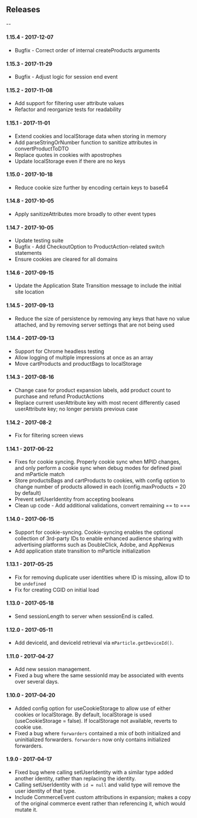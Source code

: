## Releases
--

#### 1.15.4 - 2017-12-07
*  Bugfix - Correct order of internal createProducts arguments

#### 1.15.3 - 2017-11-29
*  Bugfix - Adjust logic for session end event

#### 1.15.2 - 2017-11-08
*  Add support for filtering user attribute values
*  Refactor and reorganize tests for readability

#### 1.15.1 - 2017-11-01
*  Extend cookies and localStorage data when storing in memory
*  Add parseStringOrNumber function to sanitize attributes in convertProductToDTO
*  Replace quotes in cookies with apostrophes
*  Update localStorage even if there are no keys

#### 1.15.0 - 2017-10-18
*  Reduce cookie size further by encoding certain keys to base64

#### 1.14.8 - 2017-10-05
*  Apply sanitizeAttributes more broadly to other event types

#### 1.14.7 - 2017-10-05
*  Update testing suite
*  Bugfix - Add CheckoutOption to ProductAction-related switch statements
*  Ensure cookies are cleared for all domains

#### 1.14.6 - 2017-09-15
*  Update the Application State Transition message to include the initial site location

#### 1.14.5 - 2017-09-13
*  Reduce the size of persistence by removing any keys that have no value attached, and by removing server settings that are not being used

#### 1.14.4 - 2017-09-13
*  Support for Chrome headless testing
*  Allow logging of multiple impressions at once as an array
*  Move cartProducts and productBags to localStorage

#### 1.14.3 - 2017-08-16
*  Change case for product expansion labels, add product count to purchase and refund ProductActions
*  Replace current userAttribute key with most recent differently cased userAttribute key; no longer persists previous case

#### 1.14.2 - 2017-08-2
*  Fix for filtering screen views

#### 1.14.1 - 2017-06-22
*  Fixes for cookie syncing. Properly cookie sync when MPID changes, and only perform a cookie sync when debug modes for defined pixel and mParticle match
*  Store productsBags and cartProducts to cookies, with config option to change number of products allowed in each (config.maxProducts = 20 by default)
*  Prevent setUserIdentity from accepting booleans
*  Clean up code - Add additional validations, convert remaining == to ===

#### 1.14.0 - 2017-06-15
*  Support for cookie-syncing. Cookie-syncing enables the optional collection of 3rd-party IDs to enable enhanced audience sharing with advertising platforms such as DoubleClick, Adobe, and AppNexus
*  Add application state transition to mParticle initialization

#### 1.13.1 - 2017-05-25
*  Fix for removing duplicate user identities where ID is missing, allow ID to be `undefined`
*  Fix for creating CGID on initial load

#### 1.13.0 - 2017-05-18
*  Send sessionLength to server when sessionEnd is called.

#### 1.12.0 - 2017-05-11
*  Add deviceId, and deviceId retrieval via `mParticle.getDeviceId()`.

#### 1.11.0 - 2017-04-27
*  Add new session management.
*  Fixed a bug where the same sessionId may be associated with events over several days.

#### 1.10.0 - 2017-04-20
*  Added config option for useCookieStorage to allow use of either cookies or localStorage. By default, localStorage is used (useCookieStorage = false). If localStorage not available, reverts to cookie use.
*  Fixed a bug where `forwarders` contained a mix of both initialized and uninitialized forwarders. `forwarders` now only contains initialized forwarders.

#### 1.9.0 - 2017-04-17
*  Fixed bug where calling setUserIdentity with a similar type added another identity, rather than replacing the identity.
*  Calling setUserIdentity with `id = null` and valid type will remove the user identity of that type.
*  Include CommerceEvent custom attributions in expansion; makes a copy of the original commerce event rather than referencing it, which would mutate it.
